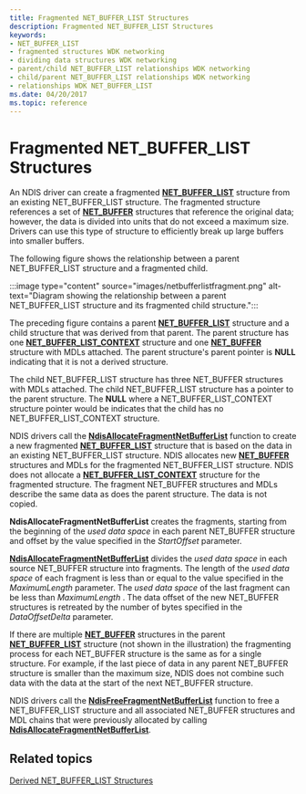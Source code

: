 ```yaml
---
title: Fragmented NET_BUFFER_LIST Structures
description: Fragmented NET_BUFFER_LIST Structures
keywords:
- NET_BUFFER_LIST
- fragmented structures WDK networking
- dividing data structures WDK networking
- parent/child NET_BUFFER_LIST relationships WDK networking
- child/parent NET_BUFFER_LIST relationships WDK networking
- relationships WDK NET_BUFFER_LIST
ms.date: 04/20/2017
ms.topic: reference
---
```


# Fragmented NET\_BUFFER\_LIST Structures





An NDIS driver can create a fragmented [**NET\_BUFFER\_LIST**](/windows-hardware/drivers/ddi/nbl/ns-nbl-net_buffer_list) structure from an existing NET\_BUFFER\_LIST structure. The fragmented structure references a set of [**NET\_BUFFER**](/windows-hardware/drivers/ddi/nbl/ns-nbl-net_buffer) structures that reference the original data; however, the data is divided into units that do not exceed a maximum size. Drivers can use this type of structure to efficiently break up large buffers into smaller buffers.

The following figure shows the relationship between a parent NET\_BUFFER\_LIST structure and a fragmented child.

:::image type="content" source="images/netbufferlistfragment.png" alt-text="Diagram showing the relationship between a parent NET_BUFFER_LIST structure and its fragmented child structure.":::

The preceding figure contains a parent [**NET\_BUFFER\_LIST**](/windows-hardware/drivers/ddi/nbl/ns-nbl-net_buffer_list) structure and a child structure that was derived from that parent. The parent structure has one [**NET\_BUFFER\_LIST\_CONTEXT**](/windows-hardware/drivers/ddi/nbl/ns-nbl-net_buffer_list_context) structure and one [**NET\_BUFFER**](/windows-hardware/drivers/ddi/nbl/ns-nbl-net_buffer) structure with MDLs attached. The parent structure's parent pointer is **NULL** indicating that it is not a derived structure.

The child NET\_BUFFER\_LIST structure has three NET\_BUFFER structures with MDLs attached. The child NET\_BUFFER\_LIST structure has a pointer to the parent structure. The **NULL** where a NET\_BUFFER\_LIST\_CONTEXT structure pointer would be indicates that the child has no NET\_BUFFER\_LIST\_CONTEXT structure.

NDIS drivers call the [**NdisAllocateFragmentNetBufferList**](/windows-hardware/drivers/ddi/nblapi/nf-nblapi-ndisallocatefragmentnetbufferlist) function to create a new fragmented [**NET\_BUFFER\_LIST**](/windows-hardware/drivers/ddi/nbl/ns-nbl-net_buffer_list) structure that is based on the data in an existing NET\_BUFFER\_LIST structure. NDIS allocates new [**NET\_BUFFER**](/windows-hardware/drivers/ddi/nbl/ns-nbl-net_buffer) structures and MDLs for the fragmented NET\_BUFFER\_LIST structure. NDIS does not allocate a [**NET\_BUFFER\_LIST\_CONTEXT**](/windows-hardware/drivers/ddi/nbl/ns-nbl-net_buffer_list_context) structure for the fragmented structure. The fragment NET\_BUFFER structures and MDLs describe the same data as does the parent structure. The data is not copied.

**NdisAllocateFragmentNetBufferList** creates the fragments, starting from the beginning of the *used data space* in each parent NET\_BUFFER structure and offset by the value specified in the *StartOffset* parameter.

[**NdisAllocateFragmentNetBufferList**](/windows-hardware/drivers/ddi/nblapi/nf-nblapi-ndisallocatefragmentnetbufferlist) divides the *used data space* in each source NET\_BUFFER structure into fragments. The length of the *used data space* of each fragment is less than or equal to the value specified in the *MaximumLength* parameter. The *used data space* of the last fragment can be less than *MaximumLength* . The data offset of the new NET\_BUFFER structures is retreated by the number of bytes specified in the *DataOffsetDelta* parameter.

If there are multiple [**NET\_BUFFER**](/windows-hardware/drivers/ddi/nbl/ns-nbl-net_buffer) structures in the parent [**NET\_BUFFER\_LIST**](/windows-hardware/drivers/ddi/nbl/ns-nbl-net_buffer_list) structure (not shown in the illustration) the fragmenting process for each NET\_BUFFER structure is the same as for a single structure. For example, if the last piece of data in any parent NET\_BUFFER structure is smaller than the maximum size, NDIS does not combine such data with the data at the start of the next NET\_BUFFER structure.

NDIS drivers call the [**NdisFreeFragmentNetBufferList**](/windows-hardware/drivers/ddi/nblapi/nf-nblapi-ndisfreefragmentnetbufferlist) function to free a NET\_BUFFER\_LIST structure and all associated NET\_BUFFER structures and MDL chains that were previously allocated by calling [**NdisAllocateFragmentNetBufferList**](/windows-hardware/drivers/ddi/nblapi/nf-nblapi-ndisallocatefragmentnetbufferlist).

## Related topics


[Derived NET\_BUFFER\_LIST Structures](derived-net-buffer-list-structures.md)

 

